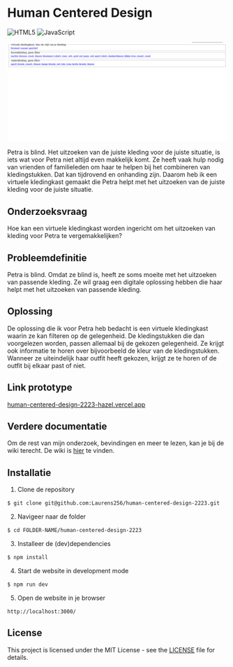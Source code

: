 # Human Centered Design

![HTML5](https://img.shields.io/badge/html5-%23E34F26.svg?style=for-the-badge&logo=html5&logoColor=white)
![JavaScript](https://img.shields.io/badge/javascript-%23323330.svg?style=for-the-badge&logo=javascript&logoColor=%23F7DF1E)

<p align="center">
	<img src="./img/site.png" alt="virtuele kledingkast">
</p>

Petra is blind. Het uitzoeken van de juiste kleding voor de juiste situatie, is iets wat voor Petra niet altijd even makkelijk komt. Ze heeft vaak hulp nodig van vrienden of familieleden om haar te helpen bij het combineren van kledingstukken. Dat kan tijdrovend en onhanding zijn. Daarom heb ik een virtuele kledingkast gemaakt die Petra helpt met het uitzoeken van de juiste kleding voor de juiste situatie.

## Onderzoeksvraag

Hoe kan een virtuele kledingkast worden ingericht om het uitzoeken van kleding voor Petra te vergemakkelijken?

## Probleemdefinitie

Petra is blind. Omdat ze blind is, heeft ze soms moeite met het uitzoeken van passende kleding. Ze wil graag een digitale oplossing hebben die haar helpt met het uitzoeken van passende kleding.

## Oplossing

De oplossing die ik voor Petra heb bedacht is een virtuele kledingkast waarin ze kan filteren op de gelegenheid. De kledingstukken die dan voorgelezen worden, passen allemaal bij de gekozen gelegenheid. Ze krijgt ook informatie te horen over bijvoorbeeld de kleur van de kledingstukken. Wanneer ze uiteindelijk haar outfit heeft gekozen, krijgt ze te horen of de outfit bij elkaar past of niet.

## Link prototype

[human-centered-design-2223-hazel.vercel.app](https://human-centered-design-2223-hazel.vercel.app/)

## Verdere documentatie

Om de rest van mijn onderzoek, bevindingen en meer te lezen, kan je bij de wiki terecht. De wiki is [hier](https://github.com/Laurens256/human-centered-design-2223/wiki) te vinden.

## Installatie

1. Clone de repository

```bash
$ git clone git@github.com:Laurens256/human-centered-design-2223.git
```

2. Navigeer naar de folder

```bash
$ cd FOLDER-NAME/human-centered-design-2223
```

3. Installeer de (dev)dependencies

```bash
$ npm install
```

4. Start de website in development mode

```bash
$ npm run dev
```

5. Open de website in je browser

```
http://localhost:3000/
```

## License

This project is licensed under the MIT License - see the [LICENSE](LICENSE) file for details.
